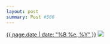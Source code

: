```yaml
---
layout: post
summary: Post #566
---
```


<p>
  <time><a href="/566">{{ page.date | date: "%B %e, %Y" }}</a></time>
  <a href="/566"><img src="{{ site.assets_url }}/566-640.jpg" srcset="{{ site.assets_url }}/566-320.jpg 320w, {{ site.assets_url }}/566-640.jpg 640w, {{ site.assets_url }}/566-960.jpg 960w, {{ site.assets_url }}/566-1280.jpg 1280w" sizes="(min-width: 700px) 50vw, calc(100vw - 2rem)" /></a>
</p>

